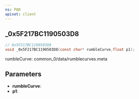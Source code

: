```yaml
---
ns: PAD
apiset: client
---
```

## _0x5F217BC1190503D8

```c
// 0x5F217BC1190503D8
void _0x5F217BC1190503D8(const char* rumbleCurve,float p1);
```

rumbleCurve: common_0/data/rumblecurves.meta

## Parameters
* **rumbleCurve**:
* **p1**: